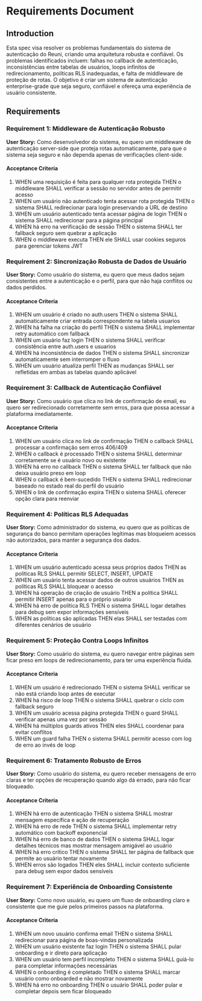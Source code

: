 # Requirements Document

## Introduction

Esta spec visa resolver os problemas fundamentais do sistema de autenticação do Reuni, criando uma arquitetura robusta e confiável. Os problemas identificados incluem: falhas no callback de autenticação, inconsistências entre tabelas de usuários, loops infinitos de redirecionamento, políticas RLS inadequadas, e falta de middleware de proteção de rotas. O objetivo é criar um sistema de autenticação enterprise-grade que seja seguro, confiável e ofereça uma experiência de usuário consistente.

## Requirements

### Requirement 1: Middleware de Autenticação Robusto

**User Story:** Como desenvolvedor do sistema, eu quero um middleware de autenticação server-side que proteja rotas automaticamente, para que o sistema seja seguro e não dependa apenas de verificações client-side.

#### Acceptance Criteria

1. WHEN uma requisição é feita para qualquer rota protegida THEN o middleware SHALL verificar a sessão no servidor antes de permitir acesso
2. WHEN um usuário não autenticado tenta acessar rota protegida THEN o sistema SHALL redirecionar para login preservando a URL de destino
3. WHEN um usuário autenticado tenta acessar página de login THEN o sistema SHALL redirecionar para a página principal
4. WHEN há erro na verificação de sessão THEN o sistema SHALL ter fallback seguro sem quebrar a aplicação
5. WHEN o middleware executa THEN ele SHALL usar cookies seguros para gerenciar tokens JWT

### Requirement 2: Sincronização Robusta de Dados de Usuário

**User Story:** Como usuário do sistema, eu quero que meus dados sejam consistentes entre a autenticação e o perfil, para que não haja conflitos ou dados perdidos.

#### Acceptance Criteria

1. WHEN um usuário é criado no auth.users THEN o sistema SHALL automaticamente criar entrada correspondente na tabela usuarios
2. WHEN há falha na criação do perfil THEN o sistema SHALL implementar retry automático com fallback
3. WHEN um usuário faz login THEN o sistema SHALL verificar consistência entre auth.users e usuarios
4. WHEN há inconsistência de dados THEN o sistema SHALL sincronizar automaticamente sem interromper o fluxo
5. WHEN um usuário atualiza perfil THEN as mudanças SHALL ser refletidas em ambas as tabelas quando aplicável

### Requirement 3: Callback de Autenticação Confiável

**User Story:** Como usuário que clica no link de confirmação de email, eu quero ser redirecionado corretamente sem erros, para que possa acessar a plataforma imediatamente.

#### Acceptance Criteria

1. WHEN um usuário clica no link de confirmação THEN o callback SHALL processar a confirmação sem erros 406/409
2. WHEN o callback é processado THEN o sistema SHALL determinar corretamente se é usuário novo ou existente
3. WHEN há erro no callback THEN o sistema SHALL ter fallback que não deixa usuário preso em loop
4. WHEN o callback é bem-sucedido THEN o sistema SHALL redirecionar baseado no estado real do perfil do usuário
5. WHEN o link de confirmação expira THEN o sistema SHALL oferecer opção clara para reenviar

### Requirement 4: Políticas RLS Adequadas

**User Story:** Como administrador do sistema, eu quero que as políticas de segurança do banco permitam operações legítimas mas bloqueiem acessos não autorizados, para manter a segurança dos dados.

#### Acceptance Criteria

1. WHEN um usuário autenticado acessa seus próprios dados THEN as políticas RLS SHALL permitir SELECT, INSERT, UPDATE
2. WHEN um usuário tenta acessar dados de outros usuários THEN as políticas RLS SHALL bloquear o acesso
3. WHEN há operação de criação de usuário THEN a política SHALL permitir INSERT apenas para o próprio usuário
4. WHEN há erro de política RLS THEN o sistema SHALL logar detalhes para debug sem expor informações sensíveis
5. WHEN as políticas são aplicadas THEN elas SHALL ser testadas com diferentes cenários de usuário

### Requirement 5: Proteção Contra Loops Infinitos

**User Story:** Como usuário do sistema, eu quero navegar entre páginas sem ficar preso em loops de redirecionamento, para ter uma experiência fluida.

#### Acceptance Criteria

1. WHEN um usuário é redirecionado THEN o sistema SHALL verificar se não está criando loop antes de executar
2. WHEN há risco de loop THEN o sistema SHALL quebrar o ciclo com fallback seguro
3. WHEN um usuário acessa página protegida THEN o guard SHALL verificar apenas uma vez por sessão
4. WHEN há múltiplos guards ativos THEN eles SHALL coordenar para evitar conflitos
5. WHEN um guard falha THEN o sistema SHALL permitir acesso com log de erro ao invés de loop

### Requirement 6: Tratamento Robusto de Erros

**User Story:** Como usuário do sistema, eu quero receber mensagens de erro claras e ter opções de recuperação quando algo dá errado, para não ficar bloqueado.

#### Acceptance Criteria

1. WHEN há erro de autenticação THEN o sistema SHALL mostrar mensagem específica e ação de recuperação
2. WHEN há erro de rede THEN o sistema SHALL implementar retry automático com backoff exponencial
3. WHEN há erro de banco de dados THEN o sistema SHALL logar detalhes técnicos mas mostrar mensagem amigável ao usuário
4. WHEN há erro crítico THEN o sistema SHALL ter página de fallback que permite ao usuário tentar novamente
5. WHEN erros são logados THEN eles SHALL incluir contexto suficiente para debug sem expor dados sensíveis

### Requirement 7: Experiência de Onboarding Consistente

**User Story:** Como novo usuário, eu quero um fluxo de onboarding claro e consistente que me guie pelos primeiros passos na plataforma.

#### Acceptance Criteria

1. WHEN um novo usuário confirma email THEN o sistema SHALL redirecionar para página de boas-vindas personalizada
2. WHEN um usuário existente faz login THEN o sistema SHALL pular onboarding e ir direto para aplicação
3. WHEN um usuário tem perfil incompleto THEN o sistema SHALL guiá-lo para completar informações necessárias
4. WHEN o onboarding é completado THEN o sistema SHALL marcar usuário como onboarded e não mostrar novamente
5. WHEN há erro no onboarding THEN o usuário SHALL poder pular e completar depois sem ficar bloqueado